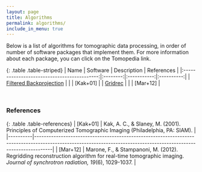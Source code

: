```yaml
---
layout: page
title: Algorithms
permalink: algorithms/
include_in_menu: true
---
```


Below is a list of algorithms for tomographic data processing, in order of
number of software packages that implement them. For more information about
each package, you can click on the Tomopedia link.

[//]: # (Note: you can use http://www.tablesgenerator.com/markdown_tables to more easily)
[//]: # (edit the markdown table.)

{: .table .table-striped}
|                     Name                    | Software | Description | References |
|:-------------------------------------------:|:--------:|:-----------:|:----------:|
| [Filtered Backprojection](/algorithms/fbp/) |          |             |      [Kak+01]      |
|       [Gridrec](/algorithms/gridrec/)       |          |             |  [Mar+12]  |

<br>

### References

{: .table .table-references}
| [Kak+01] | Kak, A. C., & Slaney, M. (2001). Principles of Computerized Tomographic Imaging (Philadelphia, PA: SIAM). |
|----------|-------------------------------------------------------------------------------------------------------------------------------------------------------------------|
| [Mar+12] | Marone, F., & Stampanoni, M. (2012). Regridding reconstruction algorithm for real-time tomographic imaging. *Journal of synchrotron radiation, 19*(6), 1029-1037. |
